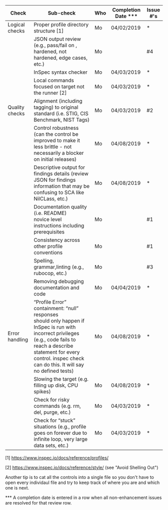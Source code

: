 | Check          | Sub-check                                                                         | Who | Completion Date *** | Issue #'s |
|----------------|-----------------------------------------------------------------------------------|-----|-----------------|-----------|
|Logical checks| Proper profile directory structure	[1]						|Mo|04/02/2019|*|
| |JSON output review (e.g., pass/fail on ,<br>hardened, not hardened, edge cases, etc.)|Mo| |#4|
| |InSpec syntax checker|Mo|04/03/2019|*|
| |Local commands focused on target not the runner [2]|Mo|04/03/2019|*|
|Quality checks|Alignment (including tagging) to original<br> standard (i.e. STIG, CIS Benchmark, NIST Tags)|Mo|04/03/2019|#2|
| |Control robustness (can the control be improved to make it less brittle - not necessarily a blocker on initial releases)|Mo|04/08/2019|*|
| |Descriptive output for findings details (review JSON for findings information that may be confusing to SCA like NilCLass, etc.)|Mo|04/08/2019|*|
| |Documentation quality (i.e. README)<br> novice level instructions including prerequisites|Mo| |#1|
| |Consistency across other profile conventions |Mo| |#1|
| |Spelling, grammar,linting (e.g., rubocop, etc.)|Mo| |#3|
| |Removing debugging documentation and code|Mo|04/04/2019|*|
| Error handling |“Profile Error” containment: “null” responses <br>should only happen if InSpec is run with incorrect privileges (e.g., code fails to reach a describe statement for every control. inspec check can do this. It will say no defined tests)|Mo|04/08/2019|*|
| |Slowing the target (e.g. filling up disk, CPU spikes)|Mo|04/08/2019|*|
| |Check for risky commands (e.g. rm, del, purge, etc.)|Mo|04/03/2019|*|
| |Check for “stuck” situations (e.g., profile goes on forever due to infinite loop, very large data sets, etc.)|Mo|04/03/2019|*|


[1] https://www.inspec.io/docs/reference/profiles/

[2] https://www.inspec.io/docs/reference/style/ (see "Avoid Shelling Out")

Another tip is to cat all the controls into a single file so you don't have to open every individaul file and try to keep track of where you are and which one is next.

*** A completion date is entered in a row when all non-enhancement issues are resolved for that review row.
